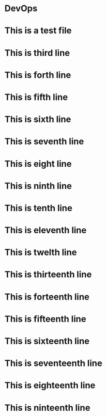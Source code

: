 # DevOps
# This is a test file
# This is third line
# This is forth line
# This is fifth line
# This is sixth line
# This is seventh line
# This is eight line
# This is ninth line
# This is tenth line
# This is eleventh line
# This is twelth line
# This is thirteenth line
# This is forteenth line
# This is fifteenth line
# This is sixteenth line
# This is seventeenth line
# This is eighteenth line
# This is ninteenth line
